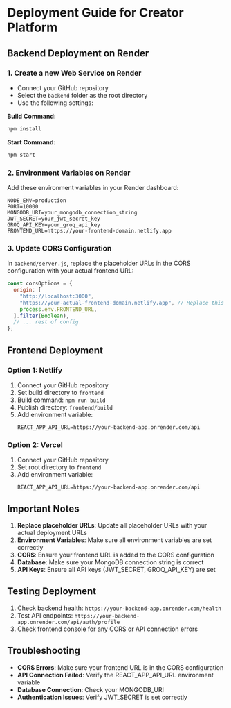 # Deployment Guide for Creator Platform

## Backend Deployment on Render

### 1. Create a new Web Service on Render

- Connect your GitHub repository
- Select the `backend` folder as the root directory
- Use the following settings:

**Build Command:**

```bash
npm install
```

**Start Command:**

```bash
npm start
```

### 2. Environment Variables on Render

Add these environment variables in your Render dashboard:

```
NODE_ENV=production
PORT=10000
MONGODB_URI=your_mongodb_connection_string
JWT_SECRET=your_jwt_secret_key
GROQ_API_KEY=your_groq_api_key
FRONTEND_URL=https://your-frontend-domain.netlify.app
```

### 3. Update CORS Configuration

In `backend/server.js`, replace the placeholder URLs in the CORS configuration with your actual frontend URL:

```javascript
const corsOptions = {
  origin: [
    "http://localhost:3000",
    "https://your-actual-frontend-domain.netlify.app", // Replace this
    process.env.FRONTEND_URL,
  ].filter(Boolean),
  // ... rest of config
};
```

## Frontend Deployment

### Option 1: Netlify

1. Connect your GitHub repository
2. Set build directory to `frontend`
3. Build command: `npm run build`
4. Publish directory: `frontend/build`
5. Add environment variable:
   ```
   REACT_APP_API_URL=https://your-backend-app.onrender.com/api
   ```

### Option 2: Vercel

1. Connect your GitHub repository
2. Set root directory to `frontend`
3. Add environment variable:
   ```
   REACT_APP_API_URL=https://your-backend-app.onrender.com/api
   ```

## Important Notes

1. **Replace placeholder URLs**: Update all placeholder URLs with your actual deployment URLs
2. **Environment Variables**: Make sure all environment variables are set correctly
3. **CORS**: Ensure your frontend URL is added to the CORS configuration
4. **Database**: Make sure your MongoDB connection string is correct
5. **API Keys**: Ensure all API keys (JWT_SECRET, GROQ_API_KEY) are set

## Testing Deployment

1. Check backend health: `https://your-backend-app.onrender.com/health`
2. Test API endpoints: `https://your-backend-app.onrender.com/api/auth/profile`
3. Check frontend console for any CORS or API connection errors

## Troubleshooting

- **CORS Errors**: Make sure your frontend URL is in the CORS configuration
- **API Connection Failed**: Verify the REACT_APP_API_URL environment variable
- **Database Connection**: Check your MONGODB_URI
- **Authentication Issues**: Verify JWT_SECRET is set correctly

